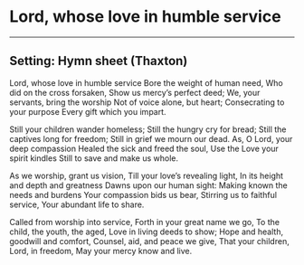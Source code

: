 # Lord, whose love in humble service

***

## Setting: Hymn sheet (Thaxton)

Lord, whose love in humble service
Bore the weight of human need,
Who did on the cross forsaken,
Show us mercy’s perfect deed;
We, your servants, bring the worship
Not of voice alone, but heart;
Consecrating to your purpose
Every gift which you impart.

Still your children wander homeless;
Still the hungry cry for bread;
Still the captives long for freedom;
Still in grief we mourn our dead.
As, O Lord, your deep compassion
Healed the sick and freed the soul,
Use the Love your spirit kindles
Still to save and make us whole.

As we worship, grant us vision,
Till your love’s revealing light,
In its height and depth and greatness
Dawns upon our human sight:
Making known the needs and burdens
Your compassion bids us bear,
Stirring us to faithful service,
Your abundant life to share.

Called from worship into service,
Forth in your great name we go,
To the child, the youth, the aged,
Love in living deeds to show;
Hope and health, goodwill and comfort,
Counsel, aid, and peace we give,
That your children, Lord, in freedom,
May your mercy know and live.
